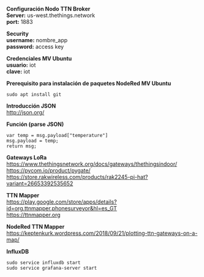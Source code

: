 __Configuración Nodo TTN Broker__
<br/>**Server:** us-west.thethings.network
<br/>**port:** 1883

__Security__
<br/>**username:** nombre_app
<br/>**password:** access key

__Credenciales MV Ubuntu__
<br/>**usuario:** iot
<br/>**clave:** iot

__Prerequisito para instalación de paquetes NodeRed MV Ubuntu__
```
sudo apt install git
```

__Introducción JSON__
<br/>http://json.org/

__Función (parse JSON)__
```
var temp = msg.payload["temperature"]
msg.payload = temp;
return msg;
```

__Gateways LoRa__
<br/>https://www.thethingsnetwork.org/docs/gateways/thethingsindoor/
<br/>https://pycom.io/product/pygate/
<br/>https://store.rakwireless.com/products/rak2245-pi-hat?variant=26653392535652

__TTN Mapper__
<br/>https://play.google.com/store/apps/details?id=org.ttnmapper.phonesurveyor&hl=es_GT
<br/>https://ttnmapper.org

__NodeRed TTN Mapper__
<br/>https://keptenkurk.wordpress.com/2018/09/21/plotting-ttn-gateways-on-a-map/

__InfluxDB__
```
sudo service influxdb start
sudo service grafana-server start
```